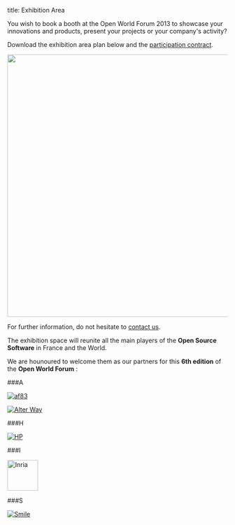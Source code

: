 title: Exhibition Area

You wish to book a booth at the Open World Forum 2013 to showcase your innovations and products, present your projects or your company's activity? 

Download the exhibition area plan below and the <a href="/static/Documents/ParticipationContract_OWF2013.pdf" target="_blank">participation contract</a>.

<a href="/static/Documents/OWF_PlanExpo.pdf" target="_blank"><img src="/static/pictures/plan OWF.PNG" width="600"></a>

For further information, do not hesitate to [contact us][2].

[2]: mailto:participation%40openworldforum.org


The exhibition space will reunite all the main players of the **Open Source Software** in France and the World.

We are hounoured to welcome them as our partners for this **6th edition** of the **Open World Forum** :


###A

<a href="http://af83.com/" target="_blank" ><img src="/static/pictures/sponsors/af83_logoSponsor2.png" alt="af83"></a>

<a href="http://www.alterway.fr/" target="_blank"><img src="/static/pictures/sponsors/ogo_aw_rvb_copie.png" alt="Alter Way"> </a>

###H

<a href="http://www.hp.com/" target="_blank"><img src="/static/pictures/sponsors/Hewlett-Packard_logoSponsor.png" alt="HP"> </a>

###I

<a href="http://www.inria.fr/" target="_blank"><img src="/static/pictures/page sponsor et organisateurs/INRIA_sponsor page.jpg" height="70px" alt="Inria"> </a>

###S

<a href="http://www.smile.fr/" target="_blank"><img src="/static/pictures/sponsors/Smile_logoSponsor2.png" alt="Smile"> </a>
